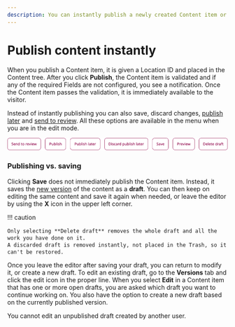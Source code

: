 ```yaml
---
description: You can instantly publish a newly created Content item or save its draft for editing.
---
```


# Publish content instantly

When you publish a Content item, it is given a Location ID and placed in the Content tree.
After you click **Publish**, the Content item is validated and if any of the required 
Fields are not configured, you see a notification.
Once the Content item passes the validation, it is immediately available to the visitor.

Instead of instantly publishing you can also save, discard changes, [publish later](schedule_publishing.md#date-based-publishing) and [send to review](editorial_workflow.md).
All these options are available in the menu when you are in the edit mode.

![Publishing options](img/publishing_options.png "Publishing options")

### Publishing vs. saving

Clicking **Save** does not immediately publish the Content item.
Instead, it saves the [new version](content_versions.md) of the content as a **draft**.
You can then keep on editing the same content and save it again when needed, 
or leave the editor by using the **X** icon in the upper left corner.

!!! caution

    Only selecting **Delete draft** removes the whole draft and all the work you have done on it.
    A discarded draft is removed instantly, not placed in the Trash, so it can't be restored.

Once you leave the editor after saving your draft, you can return to modify it, or create a new draft.
To edit an existing draft, go to the **Versions** tab and click the edit icon in the proper line.
When you select **Edit** in a Content item that has one or more open drafts, 
you are asked which draft you want to continue working on.
You also have the option to create a new draft based on the currently published version.

You cannot edit an unpublished draft created by another user.
